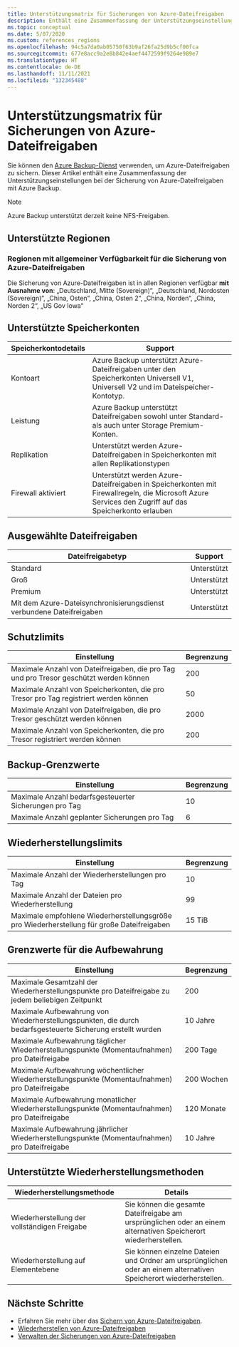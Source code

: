 ```yaml
---
title: Unterstützungsmatrix für Sicherungen von Azure-Dateifreigaben
description: Enthält eine Zusammenfassung der Unterstützungseinstellungen und Einschränkungen bei der Sicherung von Azure-Dateifreigaben.
ms.topic: conceptual
ms.date: 5/07/2020
ms.custom: references_regions
ms.openlocfilehash: 94c5a7da0ab05750f63b9af26fa25d9b5cf00fca
ms.sourcegitcommit: 677e8acc9a2e8b842e4aef4472599f9264e989e7
ms.translationtype: HT
ms.contentlocale: de-DE
ms.lasthandoff: 11/11/2021
ms.locfileid: "132345488"
---
```

# <a name="support-matrix-for-azure-file-share-backup"></a>Unterstützungsmatrix für Sicherungen von Azure-Dateifreigaben

Sie können den [Azure Backup-Dienst](./backup-overview.md) verwenden, um Azure-Dateifreigaben zu sichern. Dieser Artikel enthält eine Zusammenfassung der Unterstützungseinstellungen bei der Sicherung von Azure-Dateifreigaben mit Azure Backup.

> [!NOTE]
> Azure Backup unterstützt derzeit keine NFS-Freigaben.

## <a name="supported-regions"></a>Unterstützte Regionen

### <a name="ga-regions-for-azure-file-shares-backup"></a>Regionen mit allgemeiner Verfügbarkeit für die Sicherung von Azure-Dateifreigaben

Die Sicherung von Azure-Dateifreigaben ist in allen Regionen verfügbar **mit Ausnahme von**: „Deutschland, Mitte (Sovereign)“, „Deutschland, Nordosten (Sovereign)“, „China, Osten“, „China, Osten 2“, „China, Norden“, „China, Norden 2“, „US Gov Iowa“

## <a name="supported-storage-accounts"></a>Unterstützte Speicherkonten

| Speicherkontodetails | Support                                                      |
| ------------------------ | ------------------------------------------------------------ |
| Kontoart            | Azure Backup unterstützt Azure-Dateifreigaben unter den Speicherkonten Universell V1, Universell V2 und im Dateispeicher-Kontotyp. |
| Leistung              | Azure Backup unterstützt Dateifreigaben sowohl unter Standard- als auch unter Storage Premium-Konten. |
| Replikation              | Unterstützt werden Azure-Dateifreigaben in Speicherkonten mit allen Replikationstypen |
| Firewall aktiviert         | Unterstützt werden Azure-Dateifreigaben in Speicherkonten mit Firewallregeln, die Microsoft Azure Services den Zugriff auf das Speicherkonto erlauben|

## <a name="supported-file-shares"></a>Ausgewählte Dateifreigaben

| Dateifreigabetyp                                   | Support   |
| -------------------------------------------------- | --------- |
| Standard                                           | Unterstützt |
| Groß                                              | Unterstützt |
| Premium                                            | Unterstützt |
| Mit dem Azure-Dateisynchronisierungsdienst verbundene Dateifreigaben | Unterstützt |

## <a name="protection-limits"></a>Schutzlimits

| Einstellung                                                      | Begrenzung |
| ------------------------------------------------------------ | ----- |
| Maximale Anzahl von Dateifreigaben, die pro Tag und pro Tresor geschützt werden können| 200   |
| Maximale Anzahl von Speicherkonten, die pro Tresor pro Tag registriert werden können | 50    |
| Maximale Anzahl von Dateifreigaben, die pro Tresor geschützt werden können | 2000   |
| Maximale Anzahl von Speicherkonten, die pro Tresor registriert werden können | 200   |

## <a name="backup-limits"></a>Backup-Grenzwerte

| Einstellung                                      | Begrenzung |
| -------------------------------------------- | ----- |
| Maximale Anzahl bedarfsgesteuerter Sicherungen pro Tag | 10   |
| Maximale Anzahl geplanter Sicherungen pro Tag | 6    |

## <a name="restore-limits"></a>Wiederherstellungslimits

| Einstellung                                                      | Begrenzung   |
| ------------------------------------------------------------ | ------- |
| Maximale Anzahl der Wiederherstellungen pro Tag                           | 10      |
| Maximale Anzahl der Dateien pro Wiederherstellung                         | 99      |
| Maximale empfohlene Wiederherstellungsgröße pro Wiederherstellung für große Dateifreigaben | 15 TiB |

## <a name="retention-limits"></a>Grenzwerte für die Aufbewahrung

| Einstellung                                                      | Begrenzung    |
| ------------------------------------------------------------ | -------- |
| Maximale Gesamtzahl der Wiederherstellungspunkte pro Dateifreigabe zu jedem beliebigen Zeitpunkt | 200      |
| Maximale Aufbewahrung von Wiederherstellungspunkten, die durch bedarfsgesteuerte Sicherung erstellt wurden | 10 Jahre |
| Maximale Aufbewahrung täglicher Wiederherstellungspunkte (Momentaufnahmen) pro Dateifreigabe| 200 Tage |
| Maximale Aufbewahrung wöchentlicher Wiederherstellungspunkte (Momentaufnahmen) pro Dateifreigabe | 200 Wochen |
| Maximale Aufbewahrung monatlicher Wiederherstellungspunkte (Momentaufnahmen) pro Dateifreigabe | 120 Monate |
| Maximale Aufbewahrung jährlicher Wiederherstellungspunkte (Momentaufnahmen) pro Dateifreigabe | 10 Jahre |

## <a name="supported-restore-methods"></a>Unterstützte Wiederherstellungsmethoden

| Wiederherstellungsmethode     | Details                                                      |
| ------------------ | ------------------------------------------------------------ |
| Wiederherstellung der vollständigen Freigabe | Sie können die gesamte Dateifreigabe am ursprünglichen oder an einem alternativen Speicherort wiederherstellen. |
| Wiederherstellung auf Elementebene | Sie können einzelne Dateien und Ordner am ursprünglichen oder an einem alternativen Speicherort wiederherstellen. |

## <a name="next-steps"></a>Nächste Schritte

* Erfahren Sie mehr über das [Sichern von Azure-Dateifreigaben](backup-afs.md).
* [Wiederherstellen von Azure-Dateifreigaben](restore-afs.md)
* [Verwalten der Sicherungen von Azure-Dateifreigaben](manage-afs-backup.md)
